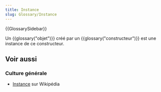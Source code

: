```yaml
---
title: Instance
slug: Glossary/Instance
---
```


{{GlossarySidebar}}

Un {{glossary("objet")}} créé par un {{glossary("constructeur")}} est une instance de ce constructeur.

## Voir aussi

### Culture générale

- [Instance](<https://fr.wikipedia.org/wiki/Instance_(programmation)>) sur Wikipédia
